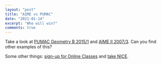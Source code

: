 ```yaml
---
layout: "post"
title: "AIME vs PUMAC"
date: "2021-01-14"
excerpt: "Who will win?"
comments: true
---
```

Take a look at [PUMAC Geometry B 2015/1](https://static1.squarespace.com/static/570450471d07c094a39efaed/t/58b0d92a37c5814e3bc9b838/1487984940227/PUMaC2015_GeometryB.pdf) and [AIME II 2007/3](https://artofproblemsolving.com/wiki/index.php/2007_AIME_II_Problems/Problem_3). Can you find other examples of this?

Some other things: [sign-up for Online Classes](https://tinyurl.com/online-classes-s4) and [take NICE](https://www.nicecontest.xyz/).
